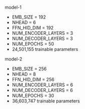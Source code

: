 model-1

- EMB_SIZE = 192
- NHEAD = 6
- FFN_HID_DIM = 192
- NUM_ENCODER_LAYERS = 3
- NUM_DECODER_LAYERS = 3
- NUM_EPOCHS = 50
- 24,501,155 trainable parameters

model-2
 - EMB_SIZE = 256
 - NHEAD = 8
 - FFN_HID_DIM = 256
 - NUM_ENCODER_LAYERS = 6
 - NUM_DECODER_LAYERS = 6
 - NUM_EPOCHS = 30
 - 36,603,747 trainable parameters
